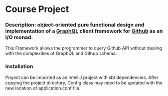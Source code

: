 # Course Project
### Description: object-oriented pure functional design and implementation of a [GraphQL](https://graphql.org) client framework for [Github](https://github.com/) as an I/O monad.
This Framework allows the programmer to query Github API without dealing with the complexities of GraphQL and Github schema.
### Installation
Project can be imported as an IntelliJ project with sbt dependencies. After copying the project directory, Config class may need to be updated with the new location of application.conf file.
